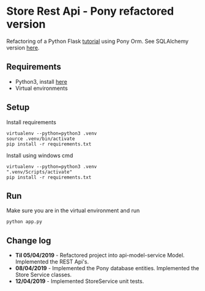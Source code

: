 # **Store Rest Api - Pony refactored version**

Refactoring of a Python Flask [tutorial](https://www.udemy.com/rest-api-flask-and-python/) using Pony Orm.
See SQLAlchemy version [here](https://github.com/imessias/store-rest-api).

## Requirements
- Python3, install [here](https://www.python.org/downloads/)
- Virtual environments

## Setup
Install requirements
```
virtualenv --python=python3 .venv
source .venv/bin/activate
pip install -r requirements.txt
```
Install using windows cmd
```
virtualenv --python=python3 .venv
".venv/Scripts/activate"
pip install -r requirements.txt
```

## Run
Make sure you are in the virtual environment and run
```
python app.py
```

## Change log

- **Til 05/04/2019** - Refactored project into api-model-service Model. Implemented the REST Api's. 
- **08/04/2019** - Implemented the Pony database entities. Implemented the Store Service classes. 
- **12/04/2019** - Implemented StoreService unit tests.
